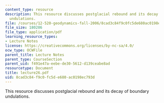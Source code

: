 ```yaml
---
content_type: resource
description: This resource discusses postglacial rebound and its decay of boundary
  undulations.
file: /courses/12-520-geodynamics-fall-2006/8cad3c84f9c0fc5de680ac0198ec793d_lecture26.pdf
file_size: 180286
file_type: application/pdf
learning_resource_types:
- Lecture Notes
license: https://creativecommons.org/licenses/by-nc-sa/4.0/
ocw_type: OCWFile
parent_title: Lecture Notes
parent_type: CourseSection
parent_uid: f491e47a-eebe-de30-5612-d139ceabe8ad
resourcetype: Document
title: lecture26.pdf
uid: 8cad3c84-f9c0-fc5d-e680-ac0198ec793d
---
```

This resource discusses postglacial rebound and its decay of boundary undulations.